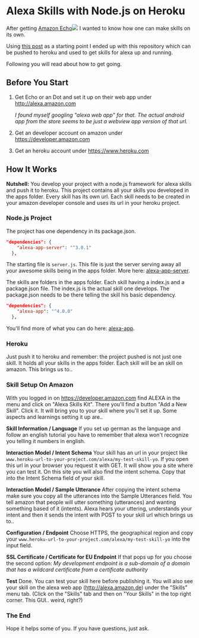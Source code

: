 # Alexa Skills with Node.js on Heroku

After getting [Amazon Echo](https://www.amazon.de/gp/product/B01GAGVCUY/ref=as_li_tl?ie=UTF8&camp=1638&creative=6742&creativeASIN=B01GAGVCUY&linkCode=as2&tag=koonys-21)![](http://ir-de.amazon-adsystem.com/e/ir?t=koonys-21&l=as2&o=3&a=B01GAGVCUY) I wanted to know how one can make skills on its own.

Using [this post](https://iwritecrappycode.wordpress.com/2016/04/01/create-an-alexa-skill-in-node-js-and-hosting-it-on-heroku/) as a starting point I ended up with this repository which can be pushed to heroku and used to get skills for alexa up and running.

Following you will read about how to get going.


## Before You Start
1. Get Echo or an Dot and set it up on their web app under http://alexa.amazon.com
   
   *I found myself googling "alexa web app" for that. The actual android app from the store seems to be just a webview app version of that url.*
2. Get an developer account on amazon under https://developer.amazon.com
3. Get an heroku account under https://www.heroku.com


## How It Works
**Nutshell:** You develop your project with a node.js framework for alexa skills and push it to heroku. This project contains all your skills you developed in the apps folder. 
Every skill has its own url.
Each skill needs to be created in your amazon developer console and uses its url in your heroku project.


### Node.js Project
The project has one dependency in its package.json.
```json
"dependencies": {
    "alexa-app-server": "^3.0.1"
  },
```
The starting file is `server.js`. This file is just the server serving away all your awesome skills being in the apps folder. More here: [alexa-app-server](https://github.com/alexa-js/alexa-app-server).

The skills are folders in the apps folder. Each skill having a index.js and a package.json file.
The index.js is the actual skill one develops. The package.json needs to be there telling the skill his basic dependency.
```json
"dependencies": {
    "alexa-app": "^4.0.0"
  },
```
You'll find more of what you can do here: [alexa-app](https://github.com/alexa-js/alexa-app).

### Heroku
Just push it to heroku and remember: the project pushed is not just one skill. It holds all your skills in the apps folder. Each skill will be an skill on amazon.
This brings us to..

### Skill Setup On Amazon
With you logged in on https://developer.amazon.com find ALEXA in the menu and click on "Alexa Skills Kit". There you'll find a button "Add a New Skill". Click it. It will bring you to your skill where you'll set it up. Some aspects and learnings setting it up are..

**Skill Information / Language**
If you set up german as the language and follow an english tutorial you have to remember that alexa won't recognize you telling it numbers in english.

**Interaction Model / Intent Schema**
Your skill has an url in your project like `www.heroku-url-to-your-project.com/alexa/my-test-skill-yo`. If you open this url in your browser you request it with GET. It will show you a site where you can test it. On this site you will also find the intent schema. Copy that into the Intent Schema field of your skill.

**Interaction Model / Sample Utterance**
After copying the intent schema make sure you copy all the utterances into the Sample Utterances field.
You tell amazon that people will utter something (utterances) and wanting something based of it (intents). Alexa hears your uttering, understands your intent and then it sends the intent with POST to your skill url which brings us to..

**Configuration / Endpoint**
Choose HTTPS, the geographical region and copy your `www.heroku-url-to-your-project.com/alexa/my-test-skill-yo` into the input field.

**SSL Certificate / Certificate for EU Endpoint**
If that pops up for you choose the second option:
*My development endpoint is a sub-domain of a domain that has a wildcard certificate from a certificate authority*

**Test**
Done. You can test your skill here before publishing it. You will also see your skill on the alexa web app (http://alexa.amazon.de) under the "Skills" menu tab. (Click on the "Skills" tab and then on "Your Skills" in the top right corner. This GUI.. weird, right?)

### The End
Hope it helps some of you. If you have questions, just ask.